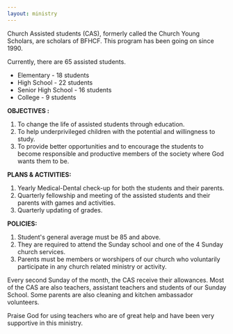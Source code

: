 ```yaml
---
layout: ministry
---
```

 
Church Assisted students (CAS), formerly called the Church Young Scholars,
are scholars of BFHCF. This program has been going on since 1990.

Currently, there are 65 assisted students.
- Elementary - 18 students
- High School - 22 students
- Senior High School - 16 students
- College - 9 students

**OBJECTIVES :**  
1. To change the life of assisted students through education.
2. To help underprivileged children with the potential and willingness to study.
3. To provide better opportunities and to encourage the students to
become responsible and productive members of the society where God
wants them to be.

**PLANS & ACTIVITIES:**  
1. Yearly Medical-Dental check-up for both the students and their parents.
2. Quarterly fellowship and meeting of the assisted students and their
parents with games and activities.
3. Quarterly updating of grades.

**POLICIES:**  
1. Student's general average must be 85 and above.
2. They are required to attend the Sunday school and one of the 4 Sunday
church services.
3. Parents must be members or worshipers of our church who voluntarily
participate in any church related ministry or activity.

Every second Sunday of the month, the CAS receive their allowances. Most
of the CAS are also teachers, assistant teachers and students of our Sunday
School. Some parents are also cleaning and kitchen ambassador volunteers.

Praise God for using teachers who are of great help and have been very
supportive in this ministry.